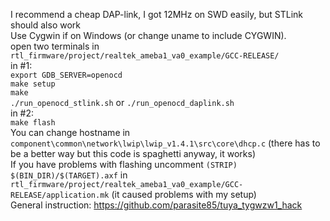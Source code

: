 I recommend a cheap DAP-link, I got 12MHz on SWD easily, but STLink should also work  
Use Cygwin if on Windows (or change uname to include CYGWIN).  
open two terminals in `rtl_firmware/project/realtek_ameba1_va0_example/GCC-RELEASE/`  
in #1:  
`export GDB_SERVER=openocd`  
`make setup`  
`make`  
`./run_openocd_stlink.sh` or `./run_openocd_daplink.sh`  
in #2:  
`make flash`  
You can change hostname in `component\common\network\lwip\lwip_v1.4.1\src\core\dhcp.c` (there has to be a better way but this code is spaghetti anyway, it works)  
If you have problems with flashing uncomment `(STRIP) $(BIN_DIR)/$(TARGET).axf` in `rtl_firmware/project/realtek_ameba1_va0_example/GCC-RELEASE/application.mk` (it caused problems with my setup)  
General instruction: https://github.com/parasite85/tuya_tygwzw1_hack
